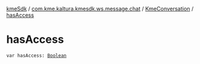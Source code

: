 [kmeSdk](../../index.md) / [com.kme.kaltura.kmesdk.ws.message.chat](../index.md) / [KmeConversation](index.md) / [hasAccess](./has-access.md)

# hasAccess

`var hasAccess: `[`Boolean`](https://kotlinlang.org/api/latest/jvm/stdlib/kotlin/-boolean/index.html)